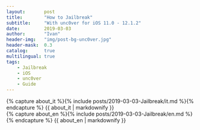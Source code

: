 ```yaml
---
layout:       post
title:        "How to Jailbreak"
subtitle:     "With unc0ver for iOS 11.0 - 12.1.2"
date:         2019-03-03
author:       "Ivan"
header-img:   "img/post-bg-unc0ver.jpg"
header-mask:  0.3
catalog:      true
multilingual: true
tags:
    - Jailbreak
    - iOS
    - unc0ver
    - Guide
---
```


<!-- Italian Version -->
<div class="it post-container">
    {% capture about_it %}{% include posts/2019-03-03-Jailbreak/it.md %}{% endcapture %}
    {{ about_it | markdownify }}
</div>

<!-- English Version -->
<div class="en post-container">
    {% capture about_en %}{% include posts/2019-03-03-Jailbreak/en.md %}{% endcapture %}
    {{ about_en | markdownify }}
</div>
